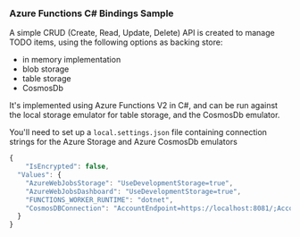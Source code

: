 ### Azure Functions C# Bindings Sample

A simple CRUD (Create, Read, Update, Delete) API is created to manage TODO items, using the following options as backing store:

- in memory implementation
- blob storage
- table storage
- CosmosDb

It's implemented using Azure Functions V2 in C#, and can be run against the local storage emulator for table storage, and the CosmosDb emulator.


You'll need to set up a `local.settings.json` file containing connection strings for the Azure Storage and Azure CosmosDb emulators

```js
{
    "IsEncrypted": false,
  "Values": {
    "AzureWebJobsStorage": "UseDevelopmentStorage=true",
    "AzureWebJobsDashboard": "UseDevelopmentStorage=true",
    "FUNCTIONS_WORKER_RUNTIME": "dotnet",
    "CosmosDBConnection": "AccountEndpoint=https://localhost:8081/;AccountKey=C2y6yDjf5/R+ob0N8A7Cgv30VRDJIWEHLM+4QDU5DE2nQ9nDuVTqobD4b8mGGyPMbIZnqyMsEcaGQy67XIw/Jw=="
  }
}
```